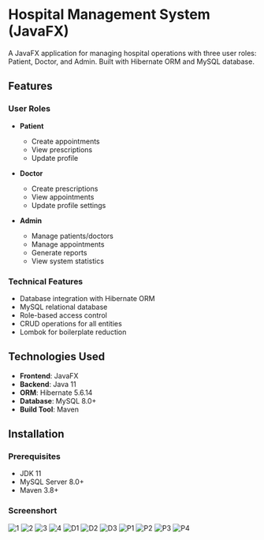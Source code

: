 <h1>Hospital Management System (JavaFX)</h1>

A JavaFX application for managing hospital operations with three user roles: Patient, Doctor, and Admin. Built with Hibernate ORM and MySQL database.

## Features

### User Roles
- **Patient**
  - Create appointments
  - View prescriptions
  - Update profile
  
- **Doctor**
  - Create prescriptions
  - View appointments
  - Update profile settings
  
- **Admin**
  - Manage patients/doctors
  - Manage appointments
  - Generate reports
  - View system statistics

### Technical Features
- Database integration with Hibernate ORM
- MySQL relational database
- Role-based access control
- CRUD operations for all entities
- Lombok for boilerplate reduction

## Technologies Used
- **Frontend**: JavaFX
- **Backend**: Java 11
- **ORM**: Hibernate 5.6.14
- **Database**: MySQL 8.0+
- **Build Tool**: Maven

## Installation

### Prerequisites
- JDK 11
- MySQL Server 8.0+
- Maven 3.8+

### Screenshort

![1](https://github.com/user-attachments/assets/4e35d336-ba98-4c41-940e-4fb368be53ab)
![2](https://github.com/user-attachments/assets/3639154c-569b-4643-b4fe-64f46c99baba)
![3](https://github.com/user-attachments/assets/b3c4230b-233f-49d3-92ca-b13b7dec27ac)
![4](https://github.com/user-attachments/assets/718c02ee-7efb-4627-9b76-e054210c0cd2)
![D1](https://github.com/user-attachments/assets/905fdf0c-e46d-442a-8c2e-090fe0ff2da1)
![D2](https://github.com/user-attachments/assets/f6c3cd82-00e1-46d3-abf3-eb79410d0a85)
![D3](https://github.com/user-attachments/assets/fec27175-8951-4b03-b200-2cfa1b41ccf0)
![P1](https://github.com/user-attachments/assets/6cdfd6c2-c414-40ad-9a4a-3c215fa2a7fe)
![P2](https://github.com/user-attachments/assets/80b52f59-4a42-4014-92f8-358d7e9e9cdc)
![P3](https://github.com/user-attachments/assets/1220746a-7119-4035-b590-b9c492314c6b)
![P4](https://github.com/user-attachments/assets/c8c187d0-3f6b-44b6-882e-1faf547f6851)




